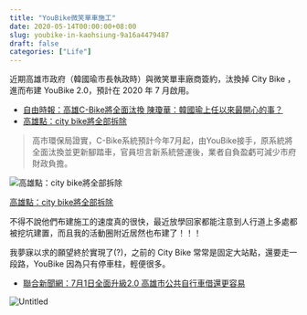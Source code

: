 ```yaml
---
title: "YouBike微笑單車施工"
date: 2020-05-14T00:00:00+08:00
slug: youbike-in-kaohsiung-9a16a4479487
draft: false
categories: ["Life"]
---
```


近期高雄市政府（韓國瑜市長執政時）與微笑單車廠商簽約，汰換掉 City Bike ，進而布建 YouBike 2.0，預計在 2020 年 7 月啟用。

- [自由時報：高雄C-Bike將全面汰換 陳瓊華：韓國瑜上任以來最開心的事？](https://news.ltn.com.tw/news/politics/breakingnews/3125102)
- [高雄點：city bike將全部拆除](https://www.facebook.com/KaohsiungHTROC/posts/1903938136579560)

> 高市環保局證實，C-Bike系統預計今年7月起，由YouBike接手，原系統將全面汰換並更新腳踏車，官員坦言新系統營運後，業者自負盈虧可減少市府財政負擔。
> 

![[高雄點：city bike將全部拆除](https://www.facebook.com/KaohsiungHTROC/posts/1903938136579560)](../images/youbike-in-kaohsiung-9a16a4479487/Untitled.png)

[高雄點：city bike將全部拆除](https://www.facebook.com/KaohsiungHTROC/posts/1903938136579560)

不得不說他們布建施工的速度真的很快，最近放學回家都能注意到人行道上多處都被挖坑建置，而且我的活動圈附近居然也布建了！！！

我夢寐以求的願望終於實現了(?)，之前的 City Bike 常常是固定大站點，還要走一段路，YouBike 因為只有停車柱，輕便很多。

- [聯合新聞網：7月1日全面升級2.0 高雄市公共自行車借還更容易](https://udn.com/news/story/7327/4473855)

![Untitled](../images/youbike-in-kaohsiung-9a16a4479487/Untitled%201.png)